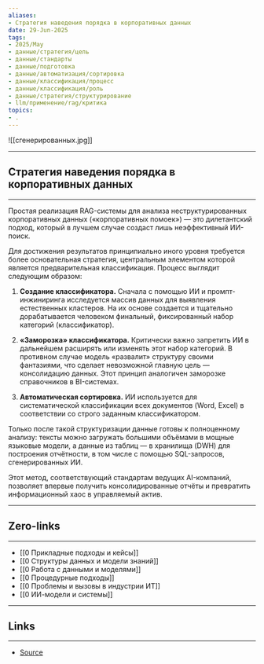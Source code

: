 ```yaml
---
aliases: 
- Стратегия наведения порядка в корпоративных данных 
date: 29-Jun-2025
tags:
- 2025/May
- данные/стратегия/цель
- данные/стандарты
- данные/подготовка
- данные/автоматизация/сортировка
- данные/классификация/процесс
- данные/классификация/роль
- данные/стратегия/структурирование
- llm/применение/rag/критика
topics:
- .
---
```

![[сгенерированных.jpg]]

-----
##  Стратегия наведения порядка в корпоративных данных 
-----
Простая реализация RAG-системы для анализа неструктурированных корпоративных данных («корпоративных помоек») — это дилетантский подход, который в лучшем случае создаст лишь неэффективный ИИ-поиск.

Для достижения результатов принципиально иного уровня требуется более основательная стратегия, центральным элементом которой является предварительная классификация. Процесс выглядит следующим образом:

1. **Создание классификатора.** Сначала с помощью ИИ и промпт-инжиниринга исследуется массив данных для выявления естественных кластеров. На их основе создается и тщательно дорабатывается человеком финальный, фиксированный набор категорий (классификатор).
    
2. **«Заморозка» классификатора.** Критически важно запретить ИИ в дальнейшем расширять или изменять этот набор категорий. В противном случае модель «развалит» структуру своими фантазиями, что сделает невозможной главную цель — консолидацию данных. Этот принцип аналогичен заморозке справочников в BI-системах.
    
3. **Автоматическая сортировка.** ИИ используется для систематической классификации всех документов (Word, Excel) в соответствии со строго заданным классификатором.
    

Только после такой структуризации данные готовы к полноценному анализу: тексты можно загружать большими объёмами в мощные языковые модели, а данные из таблиц — в хранилища (DWH) для построения отчётности, в том числе с помощью SQL-запросов, сгенерированных ИИ.

Этот метод, соответствующий стандартам ведущих AI-компаний, позволяет впервые получить консолидированные отчёты и превратить информационный хаос в управляемый актив.

---
## Zero-links
---
- [[0 Прикладные подходы и кейсы]]
- [[0 Структуры данных и модели знаний]]
- [[0 Работа с данными и моделями]]
- [[0 Процедурные подходы]]
- [[0 Проблемы и вызовы в индустрии ИТ]]
- [[0 ИИ-модели и системы]]

---
## Links
---
- [Source](https://t.me/turboproject/1659)